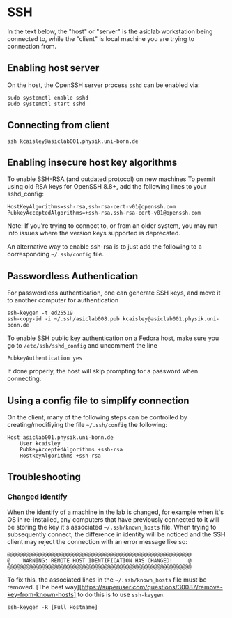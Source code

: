# SSH

In the text below, the "host" or "server" is the asiclab workstation being connected to, while the "client" is local machine you are trying to connection from.

## Enabling host server

On the host, the OpenSSH server process `sshd` can be enabled via:

```
sudo systemctl enable sshd
sudo systemctl start sshd
```

## Connecting from client

```
ssh kcaisley@asiclab001.physik.uni-bonn.de
```

## Enabling insecure host key algorithms

To enable SSH-RSA (and outdated protocol) on new machines
To permit using old RSA keys for OpenSSH 8.8+, add the following lines to your sshd_config:

```
HostKeyAlgorithms=ssh-rsa,ssh-rsa-cert-v01@openssh.com
PubkeyAcceptedAlgorithms=+ssh-rsa,ssh-rsa-cert-v01@openssh.com
```

Note: If you're trying to connect to, or from an older system, you may run into issues where the version keys supported is deprecated.

An alternative way to enable ssh-rsa is to just add the following to a corresponding `~/.ssh/config` file.

## Passwordless Authentication
For passwordless authentication, one can generate SSH keys, and move it to another computer for authentication

```
ssh-keygen -t ed25519
ssh-copy-id -i ~/.ssh/asiclab008.pub kcaisley@asiclab001.physik.uni-bonn.de
```

To enable SSH public key authentication on a Fedora host, make sure you go to `/etc/ssh/sshd_config` and uncomment the line

```
PubkeyAuthentication yes
```

If done properly, the host will skip prompting for a password when connecting.

## Using a config file to simplify connection

On the client, many of the following steps can be controlled by creating/modifiying the file `~/.ssh/config` the following:

```
Host asiclab001.physik.uni-bonn.de
    User kcaisley
    PubkeyAcceptedAlgorithms +ssh-rsa
    HostkeyAlgorithms +ssh-rsa
```

## Troubleshooting

### Changed identify

When the identify of a machine in the lab is changed, for example when it's OS in re-installed, any computers that have previously connected to it will be storing the key it's associated `~/.ssh/known_hosts` file. When trying to subsequently connect, the difference in identity will be noticed and the SSH client may reject the connection with an error message like so:

```
@@@@@@@@@@@@@@@@@@@@@@@@@@@@@@@@@@@@@@@@@@@@@@@@@@@@@@@@@@@
@    WARNING: REMOTE HOST IDENTIFICATION HAS CHANGED!     @
@@@@@@@@@@@@@@@@@@@@@@@@@@@@@@@@@@@@@@@@@@@@@@@@@@@@@@@@@@@
```

To fix this, the associated lines in the `~/.ssh/known_hosts` file must be removed. [The best way][https://superuser.com/questions/30087/remove-key-from-known-hosts] to do this is to use `ssh-keygen`:

```
ssh-keygen -R [Full Hostname]
```
